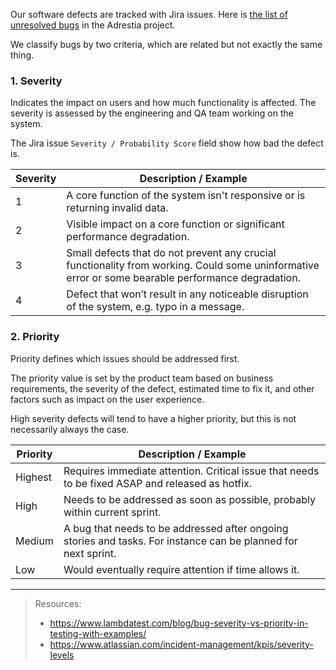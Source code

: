 Our software defects are tracked with Jira issues. Here is [the list of unresolved bugs](https://jira.iohk.io/issues?jql=project%3DADP%20and%20type%20%3D%20Bug%20and%20resolution%20%3D%20Unresolved%20ORDER%20BY%20priority%20DESC%2C%20created) in the Adrestia project.

We classify bugs by two criteria, which are related but not exactly
the same thing.

### 1. Severity

Indicates the impact on users and how much functionality is affected. The severity is assessed by the engineering and QA team working on the system.

The Jira issue `Severity / Probability Score` field show how bad the defect is.

Severity | Description / Example
--- |     ---
1 | A core function of the system isn't responsive or is returning invalid data.
2 | Visible impact on a core function or significant performance degradation.
3 | Small defects that do not prevent any crucial functionality from working. Could some uninformative error or some bearable performance degradation. 
4 | Defect that won’t result in any noticeable disruption of the system, e.g. typo in a message.


### 2. Priority

Priority defines which issues should be addressed first.

The priority value is set by the product team based on business
requirements, the severity of the defect, estimated time to fix it,
and other factors such as impact on the user experience.

High severity defects will tend to have a higher priority, but this is
not necessarily always the case.

Priority | Description / Example
--- | --- 
Highest | Requires immediate attention. Critical issue that needs to be fixed ASAP and released as hotfix.
High | Needs to be addressed as soon as possible, probably within current sprint.
Medium | A bug that needs to be addressed after ongoing stories and tasks. For instance can be planned for next sprint.
Low | Would eventually require attention if time allows it.


--- 

> Resources:
> 
> - https://www.lambdatest.com/blog/bug-severity-vs-priority-in-testing-with-examples/
> - https://www.atlassian.com/incident-management/kpis/severity-levels
